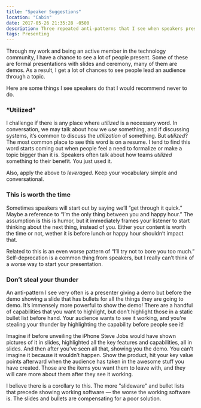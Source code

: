```yaml
---
title: "Speaker Suggestions"
location: "Cabin"
date: 2017-05-26 21:35:28 -0500
description: Three repeated anti-patterns that I see when speakers present.
tags: Presenting
---
```


Through my work and being an active member in the technology community, I have a chance to see a lot of people present. Some of these are formal presentations with slides and ceremony, many of them are demos. As a result, I get a lot of chances to see people lead an audience through a topic.

Here are some things I see speakers do that I would recommend never to do.

### “Utilized”

I challenge if there is any place where *utilized* is a necessary word. In conversation, we may talk about how we *use* something, and if discussing systems, it’s common to discuss the *utilization* of something. But *utilized*? The most common place to see this word is on a resume. I tend to find this word starts coming out when people feel a need to formalize or make a  topic bigger than it is. Speakers often talk about how teams *utilized* something to their benefit. You just used it.

Also, apply the above to *leveraged*. Keep your vocabulary simple and conversational.

### This is worth the time

Sometimes speakers will start out by saying we’ll “get through it quick.” Maybe a reference to “I’m the only thing between you and happy hour.” The assumption is this is humor, but it immediately frames your listener to start thinking about the next thing, instead of you. Either your content is worth the time or not, wether it is before lunch or happy hour shouldn’t impact that.

Related to this is an even worse pattern of “I’ll try not to bore you too much.” Self-deprecation is a common thing from speakers, but I really can’t think of a worse way to start your presentation.

### Don’t steal your thunder

An anti-pattern I see very often is a presenter giving a demo but before the demo showing a slide that has bullets for all the things they are going to demo. It’s immensely more powerful to show the demo! There are a handful of capabilities that you want to highlight, but don’t highlight those in a static bullet list before hand. Your audience wants to see it working, and you're stealing your thunder by highlighting the capability before people see it!

Imagine if before unveiling the iPhone Steve Jobs would have shown pictures of it in slides, highlighted all the key features and capabilities, all in slides. And then after you’ve seen all that, showing you the demo. You can’t imagine it because it wouldn’t happen. Show the product, hit your key value points afterward when the audience has taken in the awesome stuff you have created. Those are the items you want them to leave with, and they will care more about them after they see it working.

I believe there is a corollary to this. The more "slideware" and bullet lists that precede showing working software — the worse the working software is. The slides and bullets are compensating for a poor solution.

